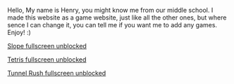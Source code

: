 Hello, My name is Henry, you might know me from our middle school. I made this website as a game website, just like all the other ones, but where sence I can change it, you can tell me if you want me to add any games. Enjoy! :)                                                                             

[Slope fullscreen unblocked](https://slope-game.hankypoo71.repl.co/)

[Tetris fullscreen unblocked](https://goldendev.tech/tetris)

[Tunnel Rush fullscreen unblocked](https://cyclonehacks-git-main-cyclonehacks.vercel.app/Pages/games/tunnelrush/)
